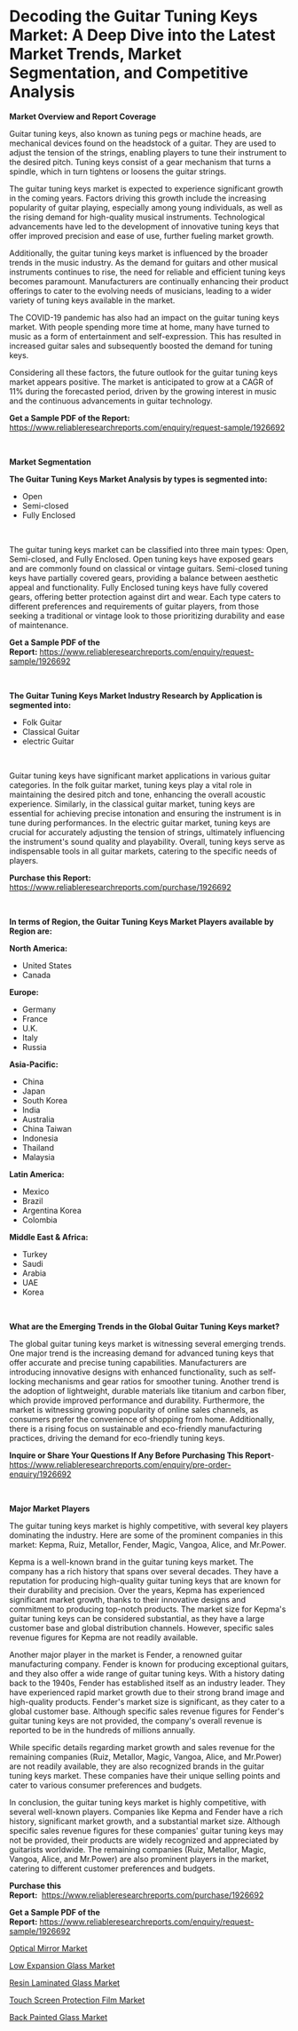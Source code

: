 <p><h1>Decoding the Guitar Tuning Keys Market: A Deep Dive into the Latest Market Trends, Market Segmentation, and Competitive Analysis</h1></p><p><strong>Market Overview and Report Coverage</strong></p>
<p><p>Guitar tuning keys, also known as tuning pegs or machine heads, are mechanical devices found on the headstock of a guitar. They are used to adjust the tension of the strings, enabling players to tune their instrument to the desired pitch. Tuning keys consist of a gear mechanism that turns a spindle, which in turn tightens or loosens the guitar strings.</p><p>The guitar tuning keys market is expected to experience significant growth in the coming years. Factors driving this growth include the increasing popularity of guitar playing, especially among young individuals, as well as the rising demand for high-quality musical instruments. Technological advancements have led to the development of innovative tuning keys that offer improved precision and ease of use, further fueling market growth.</p><p>Additionally, the guitar tuning keys market is influenced by the broader trends in the music industry. As the demand for guitars and other musical instruments continues to rise, the need for reliable and efficient tuning keys becomes paramount. Manufacturers are continually enhancing their product offerings to cater to the evolving needs of musicians, leading to a wider variety of tuning keys available in the market.</p><p>The COVID-19 pandemic has also had an impact on the guitar tuning keys market. With people spending more time at home, many have turned to music as a form of entertainment and self-expression. This has resulted in increased guitar sales and subsequently boosted the demand for tuning keys.</p><p>Considering all these factors, the future outlook for the guitar tuning keys market appears positive. The market is anticipated to grow at a CAGR of 11% during the forecasted period, driven by the growing interest in music and the continuous advancements in guitar technology.</p></p>
<p><strong>Get a Sample PDF of the Report:</strong> <a href="https://www.reliableresearchreports.com/enquiry/request-sample/1926692">https://www.reliableresearchreports.com/enquiry/request-sample/1926692</a></p>
<p>&nbsp;</p>
<p><strong>Market Segmentation</strong></p>
<p><strong>The Guitar Tuning Keys Market Analysis by types is segmented into:</strong></p>
<p><ul><li>Open</li><li>Semi-closed</li><li>Fully Enclosed</li></ul></p>
<p>&nbsp;</p>
<p><p>The guitar tuning keys market can be classified into three main types: Open, Semi-closed, and Fully Enclosed. Open tuning keys have exposed gears and are commonly found on classical or vintage guitars. Semi-closed tuning keys have partially covered gears, providing a balance between aesthetic appeal and functionality. Fully Enclosed tuning keys have fully covered gears, offering better protection against dirt and wear. Each type caters to different preferences and requirements of guitar players, from those seeking a traditional or vintage look to those prioritizing durability and ease of maintenance.</p></p>
<p><strong>Get a Sample PDF of the Report:</strong>&nbsp;<a href="https://www.reliableresearchreports.com/enquiry/request-sample/1926692">https://www.reliableresearchreports.com/enquiry/request-sample/1926692</a></p>
<p>&nbsp;</p>
<p><strong>The Guitar Tuning Keys Market Industry Research by Application is segmented into:</strong></p>
<p><ul><li>Folk Guitar</li><li>Classical Guitar</li><li>electric Guitar</li></ul></p>
<p>&nbsp;</p>
<p><p>Guitar tuning keys have significant market applications in various guitar categories. In the folk guitar market, tuning keys play a vital role in maintaining the desired pitch and tone, enhancing the overall acoustic experience. Similarly, in the classical guitar market, tuning keys are essential for achieving precise intonation and ensuring the instrument is in tune during performances. In the electric guitar market, tuning keys are crucial for accurately adjusting the tension of strings, ultimately influencing the instrument's sound quality and playability. Overall, tuning keys serve as indispensable tools in all guitar markets, catering to the specific needs of players.</p></p>
<p><strong>Purchase this Report:</strong>&nbsp; <a href="https://www.reliableresearchreports.com/purchase/1926692">https://www.reliableresearchreports.com/purchase/1926692</a></p>
<p>&nbsp;</p>
<p><strong>In terms of Region, the Guitar Tuning Keys Market Players available by Region are:</strong></p>
<p>
    <p> <strong> North America: </strong>
        <ul>
            <li>United States</li>
            <li>Canada</li>
        </ul>
        </p> 
    <p> <strong> Europe: </strong>
        <ul>
            <li>Germany</li>
            <li>France</li>
            <li>U.K.</li>
            <li>Italy</li>
            <li>Russia</li>
        </ul>
        </p> 
    <p> <strong> Asia-Pacific: </strong>
        <ul>
            <li>China</li>
            <li>Japan</li>
            <li>South Korea</li>
            <li>India</li>
            <li>Australia</li>
            <li>China Taiwan</li>
            <li>Indonesia</li>
            <li>Thailand</li>
            <li>Malaysia</li>
        </ul>
        </p> 
    <p> <strong> Latin America: </strong>
        <ul>
            <li>Mexico</li>
            <li>Brazil</li>
            <li>Argentina Korea</li>
            <li>Colombia</li>
        </ul>
        </p> 
    <p> <strong> Middle East & Africa: </strong>
        <ul>
            <li>Turkey</li>
            <li>Saudi</li>
            <li>Arabia</li>
            <li>UAE</li>
            <li>Korea</li>
        </ul>
    </p>
    </p>
<p>&nbsp;</p>
<p><strong>What are the Emerging Trends in the Global Guitar Tuning Keys market?</strong></p>
<p><p>The global guitar tuning keys market is witnessing several emerging trends. One major trend is the increasing demand for advanced tuning keys that offer accurate and precise tuning capabilities. Manufacturers are introducing innovative designs with enhanced functionality, such as self-locking mechanisms and gear ratios for smoother tuning. Another trend is the adoption of lightweight, durable materials like titanium and carbon fiber, which provide improved performance and durability. Furthermore, the market is witnessing growing popularity of online sales channels, as consumers prefer the convenience of shopping from home. Additionally, there is a rising focus on sustainable and eco-friendly manufacturing practices, driving the demand for eco-friendly tuning keys.</p></p>
<p><strong>Inquire or Share Your Questions If Any Before Purchasing This Report</strong>- <a href="https://www.reliableresearchreports.com/enquiry/pre-order-enquiry/1926692">https://www.reliableresearchreports.com/enquiry/pre-order-enquiry/1926692</a></p>
<p>&nbsp;</p>
<p><strong>Major Market Players</strong></p>
<p><p>The guitar tuning keys market is highly competitive, with several key players dominating the industry. Here are some of the prominent companies in this market: Kepma, Ruiz, Metallor, Fender, Magic, Vangoa, Alice, and Mr.Power.</p><p>Kepma is a well-known brand in the guitar tuning keys market. The company has a rich history that spans over several decades. They have a reputation for producing high-quality guitar tuning keys that are known for their durability and precision. Over the years, Kepma has experienced significant market growth, thanks to their innovative designs and commitment to producing top-notch products. The market size for Kepma's guitar tuning keys can be considered substantial, as they have a large customer base and global distribution channels. However, specific sales revenue figures for Kepma are not readily available.</p><p>Another major player in the market is Fender, a renowned guitar manufacturing company. Fender is known for producing exceptional guitars, and they also offer a wide range of guitar tuning keys. With a history dating back to the 1940s, Fender has established itself as an industry leader. They have experienced rapid market growth due to their strong brand image and high-quality products. Fender's market size is significant, as they cater to a global customer base. Although specific sales revenue figures for Fender's guitar tuning keys are not provided, the company's overall revenue is reported to be in the hundreds of millions annually.</p><p>While specific details regarding market growth and sales revenue for the remaining companies (Ruiz, Metallor, Magic, Vangoa, Alice, and Mr.Power) are not readily available, they are also recognized brands in the guitar tuning keys market. These companies have their unique selling points and cater to various consumer preferences and budgets.</p><p>In conclusion, the guitar tuning keys market is highly competitive, with several well-known players. Companies like Kepma and Fender have a rich history, significant market growth, and a substantial market size. Although specific sales revenue figures for these companies' guitar tuning keys may not be provided, their products are widely recognized and appreciated by guitarists worldwide. The remaining companies (Ruiz, Metallor, Magic, Vangoa, Alice, and Mr.Power) are also prominent players in the market, catering to different customer preferences and budgets.</p></p>
<p><strong>Purchase this Report:</strong>&nbsp;&nbsp;<a href="https://www.reliableresearchreports.com/purchase/1926692">https://www.reliableresearchreports.com/purchase/1926692</a></p>
<p></p>
<p><strong>Get a Sample PDF of the Report:</strong>&nbsp;<a href="https://www.reliableresearchreports.com/enquiry/request-sample/1926692">https://www.reliableresearchreports.com/enquiry/request-sample/1926692</a></p>
<p><p><a href="https://medium.com/@thadnader/analyzing-optical-mirror-market-global-industry-perspective-and-forecast-2023-to-2030-db4818b01cf1">Optical Mirror Market</a></p><p><a href="https://medium.com/@fredyconn/low-expansion-glass-market-analysis-its-cagr-market-segmentation-and-global-industry-overview-bd919a89d2f7">Low Expansion Glass Market</a></p><p><a href="https://medium.com/@mayrussel1912/resin-laminated-glass-market-share-evolution-and-market-growth-trends-2023-2030-68a3be90ac85">Resin Laminated Glass Market</a></p><p><a href="https://medium.com/@amyjacobi1918/touch-screen-protection-film-market-competitive-analysis-market-trends-and-forecast-to-2030-e22e38227144">Touch Screen Protection Film Market</a></p><p><a href="https://medium.com/@raygrimes1999/analyzing-back-painted-glass-market-global-industry-perspective-and-forecast-2023-to-2030-6485ad7d36ff">Back Painted Glass Market</a></p></p>